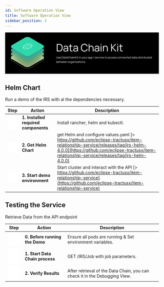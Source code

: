 ```yaml
---
id: Software Operation View
title: Software Operation View
sidebar_position: 2
---
```


![Datachain kit banner](../../../static/img/doc-datachain_header-minified.png)

## Helm Chart

Run a demo of the IRS with al the dependencies necessary.

<!-- ![Helm chart diagram](../../../static/img/helm_chart-minified.png) -->

| Step                                                                             | Action                              | Description                                                             |
|----------------------------------------------------------------------------------|-------------------------------------|-------------------------------------------------------------------------|
|![how to run the business partner kit diagram](../../../static/img/arrow_down.png)| **1. Installed required components**|Install rancher, helm and kubectl.                                       |
|![how to run the business partner kit diagram](../../../static/img/vector.png)    | **2. Get Helm Chart**               |get Helm and configure values.yaml [> https://github.com/eclipse-tractusx/item-relationship-service/releases/tag/irs-helm-4.0.0](https://github.com/eclipse-tractusx/item-relationship-service/releases/tag/irs-helm-4.0.0)|
|![how to run the business partner kit diagram](../../../static/img/check.png)     | **3. Start demo environment**|Start cluster and interact with the API [> https://github.com/eclipse-tractusx/item-relationship-service](https://github.com/eclipse-tractusx/item-relationship-service)|

## Testing the Service

Retrieve Data from the API endpoint

<!-- ![Testing services diagram](../../../static/img/testing_service-minified.png) -->

| Step                                                                             | Action                          | Description                                                              |
|----------------------------------------------------------------------------------|---------------------------------|--------------------------------------------------------------------------|
|![how to run the business partner kit diagram](../../../static/img/upload.png)| **0. Before running the Demo**  |Ensure all pods are running & Set environment variables.                  |
|![how to run the business partner kit diagram](../../../static/img/blank_page.png)    | **1. Start Data Chain process** |GET /IRS/Job with job parameters.                                         |
|![how to run the business partner kit diagram](../../../static/img/check.png)     | **2. Verify  Results**          |After retrieval of the Data Chain, you can check it in the Debugging View.|
